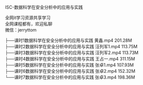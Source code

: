 ISC-数据科学在安全分析中的应用与实践

全网it学习资源共享学习<br>全网课程都有，欢迎私聊<br>微信：jerryttom<br>

├──课时1数据科学在安全分析中的应用与实践 黄鑫.mp4 201.28M<br> ├──课时2数据科学在安全分析中的应用与实践 汪列军1.mp4 113.75M<br> ├──课时3数据科学在安全分析中的应用与实践 汪列军2.mp4 113.73M<br> ├──课时4数据科学在安全分析中的应用与实践 王占一.mp4 311.15M<br> ├──课时5数据科学在安全分析中的应用与实践 张卓1.mp4 107.93M<br> ├──课时6数据科学在安全分析中的应用与实践 张卓2.mp4 152.32M<br> └──课时7数据科学在安全分析中的应用与实践 张卓3.mp4 198.36M